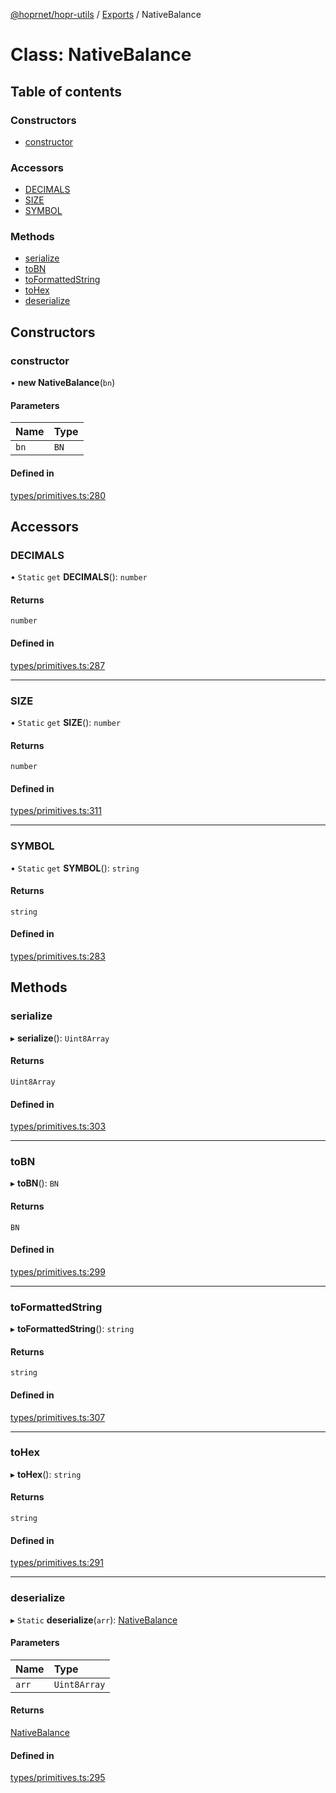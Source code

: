 [@hoprnet/hopr-utils](../README.md) / [Exports](../modules.md) / NativeBalance

# Class: NativeBalance

## Table of contents

### Constructors

- [constructor](nativebalance.md#constructor)

### Accessors

- [DECIMALS](nativebalance.md#decimals)
- [SIZE](nativebalance.md#size)
- [SYMBOL](nativebalance.md#symbol)

### Methods

- [serialize](nativebalance.md#serialize)
- [toBN](nativebalance.md#tobn)
- [toFormattedString](nativebalance.md#toformattedstring)
- [toHex](nativebalance.md#tohex)
- [deserialize](nativebalance.md#deserialize)

## Constructors

### constructor

• **new NativeBalance**(`bn`)

#### Parameters

| Name | Type |
| :------ | :------ |
| `bn` | `BN` |

#### Defined in

[types/primitives.ts:280](https://github.com/hoprnet/hoprnet/blob/master/packages/utils/src/types/primitives.ts#L280)

## Accessors

### DECIMALS

• `Static` `get` **DECIMALS**(): `number`

#### Returns

`number`

#### Defined in

[types/primitives.ts:287](https://github.com/hoprnet/hoprnet/blob/master/packages/utils/src/types/primitives.ts#L287)

___

### SIZE

• `Static` `get` **SIZE**(): `number`

#### Returns

`number`

#### Defined in

[types/primitives.ts:311](https://github.com/hoprnet/hoprnet/blob/master/packages/utils/src/types/primitives.ts#L311)

___

### SYMBOL

• `Static` `get` **SYMBOL**(): `string`

#### Returns

`string`

#### Defined in

[types/primitives.ts:283](https://github.com/hoprnet/hoprnet/blob/master/packages/utils/src/types/primitives.ts#L283)

## Methods

### serialize

▸ **serialize**(): `Uint8Array`

#### Returns

`Uint8Array`

#### Defined in

[types/primitives.ts:303](https://github.com/hoprnet/hoprnet/blob/master/packages/utils/src/types/primitives.ts#L303)

___

### toBN

▸ **toBN**(): `BN`

#### Returns

`BN`

#### Defined in

[types/primitives.ts:299](https://github.com/hoprnet/hoprnet/blob/master/packages/utils/src/types/primitives.ts#L299)

___

### toFormattedString

▸ **toFormattedString**(): `string`

#### Returns

`string`

#### Defined in

[types/primitives.ts:307](https://github.com/hoprnet/hoprnet/blob/master/packages/utils/src/types/primitives.ts#L307)

___

### toHex

▸ **toHex**(): `string`

#### Returns

`string`

#### Defined in

[types/primitives.ts:291](https://github.com/hoprnet/hoprnet/blob/master/packages/utils/src/types/primitives.ts#L291)

___

### deserialize

▸ `Static` **deserialize**(`arr`): [NativeBalance](nativebalance.md)

#### Parameters

| Name | Type |
| :------ | :------ |
| `arr` | `Uint8Array` |

#### Returns

[NativeBalance](nativebalance.md)

#### Defined in

[types/primitives.ts:295](https://github.com/hoprnet/hoprnet/blob/master/packages/utils/src/types/primitives.ts#L295)
